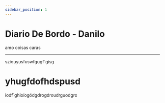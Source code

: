 ```yaml
---
sidebar_position: 1
---
```


# Diario De Bordo - Danilo
amo coisas caras


----
sziouyusfuswfgugf´gisg

# yhugfdofhdspusd
iodf´ghioíogódgdrogdroudrguodgro